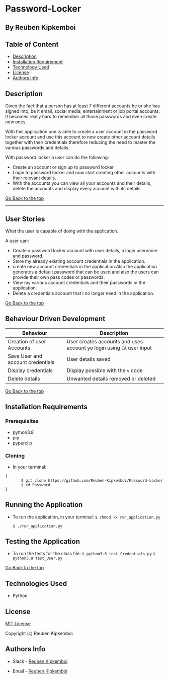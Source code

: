 # Password-Locker

## By Reuben Kipkemboi

## Table of Content

+ [Description](#Description)
+ [Installation Requirement](#Installation)
+ [Technology Used](#technologies-used)
+ [License](#license)
+ [Authors Info](#authors-info)

## Description

Given the fact that a person has at least 7 different accounts he or she has signed into, be it email, social media, entertainment or job portal accounts. It becomes really hard to remember all those passwords and even create new ones.

With this application one is able to create a user account in the password locker account and use this account to now create other account details together with their credentials therefore reducing the need to master the various passwords and details.

With password locker a user can do the following:

<ul>
<li>Create an account or sign up to password locker</li>
<li>Login to password locker and now start creating other accounts with their relevant details.</li>
<li>With the accounts you can view all your accounts and their details, delete the accounts and display every account with its details</li>

</ul>

[Go Back to the top](#password-locker)

<hr>

## User Stories

What the user is capable of doing with the application.

A user can:

- Create a password locker account with user details, a login username and password.
- Store my already existing account credentials in the application.
- create new account credentials in the application.Also the application generates a default password that can be used and also the users can provide their own pass codes or passwords.
- View my various account credentials and their passwords in the application.
- Delete a credentials account that I no longer need in the application.


[Go Back to the top](#password-locker)

## Behaviour Driven Development

 Behaviour| Description |
| ----------- | ----------- |
| Creation of user Accounts | User creates accounts and uses account yo login using `CA` user input |
| Save User and account credentials | User details saved  |
| Display credentials | Display possible with the `v` code  |
| Delete details | Unwanted details removed or deleted |


[Go Back to the top](#password-locker)

## Installation Requirements

### Prerequisites

- python3.8
- pip
- pyperclip

### Cloning

- In your terminal:

 ```
{
        $ git clone https://github.com/Reuben-Kipkemboi/Password-Locker
        $ cd Password
}
```

## Running the Application

- To run the application, in your terminal:
    `
        $ chmod +x run_application.py
    `

    `
        $ ./run_application.py
    `


## Testing the Application

- To run the tests for the class file:
`
        $ python3.8 test_Credentials.py
`
`
        $ python3.8 test_User.py
`


[Go Back to the top](#password-locker)


## Technologies Used

- Python

## License
[MIT License](LICENSE)

Copyright (c) Reuben Kipkemboi

## Authors Info
* Slack - [Reuben Kipkemboi]()

* Email - [Reuben Kipkemboi](https://gmail.com)


